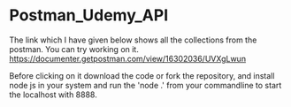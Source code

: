 # Postman_Udemy_API
The link which I have given below shows all the collections from the postman. You can try working on it.
https://documenter.getpostman.com/view/16302036/UVXgLwun

Before clicking on it download the code or fork the repository, and install node js in your system and run the 'node .' from your commandline to start the localhost with 8888.

